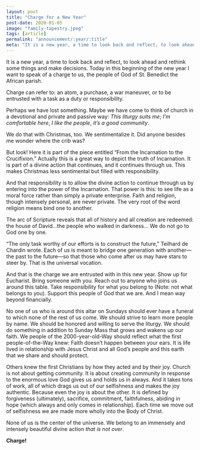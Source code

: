 ```yaml
---
layout: post
title: "Charge for a New Year"
post-date: 2020-01-05
image: "family-tapestry.jpeg"
tags: [article]
permalink: "announcement/:year/:title"
meta: "It is a new year, a time to look back and reflect, to look ahead and rethink some things and make decisions. Today in this beginning of the new year I want to speak of a charge to us, the people of God of St. Benedict the African parish."
---
```

It is a new year, a time to look back and reflect, to look ahead and rethink some things and make decisions. Today in this beginning of the new year I want to speak of a charge to us, the people of God of St. Benedict the African parish.

<!--more-->

Charge can refer to: an atom, a purchase, a war maneuver, or to be entrusted with a task as a duty or responsibility.

Perhaps we have lost something. Maybe we have come to think of church in a devotional and private and passive way: *This liturgy suits me*; *I’m comfortable here*, *I like the people*, *it’s a good community*. 

We do that with Christmas, too. We sentimentalize it. Did anyone besides me wonder where the crib was?

But look! Here it is part of the piece entitled “From the Incarnation to the Crucifixion.” Actually this is a great way to depict the truth of Incarnation. It is part of a divine action that continues, and it continues through us. This makes Christmas less sentimental but filled with responsibility.

And that responsibility is to allow the divine action to continue through us by entering into the power of the Incarnation. That power is this: to see life as a moral force rather than simply a private enterprise. Faith and religion, though intensely personal, are never private. The very root of the word religion means bind one to another.

The arc of Scripture reveals that all of history and all creation are redeemed: the house of David…the people who walked in darkness… We do not go to God one by one.

“The only task worthy of our efforts is to construct the future,” Teilhard de Chardin wrote. Each of us is meant to bridge one generation with another—the past to the future—so that those who come after us may have stars to steer by. That is the universal vocation.

And that is the charge we are entrusted with in this new year. Show up for Eucharist. Bring someone with you. Reach out to anyone who joins us around this table. Take responsibility for what you belong to (Note: not what belongs to you). Support this people of God that we are. And I mean way beyond financially. 

No one of us who is around this altar on Sundays should ever have a funeral to which none of the rest of us come. We should strive to learn more people by name. We should be honored and willing to serve the liturgy. We should do something in addition to Sunday Mass that grows and wakens up our faith. We people of the 2000-year-old-Way should reflect what the first people-of-the-Way knew: Faith doesn’t happen between your ears. It is life lived in relationship with Jesus Christ and all God’s people and this earth that we share and should protect.

Others knew the first Christians by how they acted and by their joy. Church is not about getting community. It is about creating community in response to the enormous love God gives us and holds us in always. And it takes tons of work, all of which drags us out of our selfishness and makes the joy authentic. Because even the joy is about the other. It is defined by forgiveness (ultimately), sacrifice, commitment, faithfulness, abiding in hope (which always and only comes in relationship). Each time we move out of selfishness we are made more wholly into the Body of Christ.

None of us is the center of the universe. We belong to an immensely and intensely beautiful divine action _that is not over_.

**Charge!**